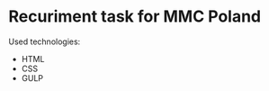 <h1>Recuriment task for MMC Poland</h1>
<p>Used technologies:</p>
<ul>
<li>HTML</li>
<li>CSS</li>
<li>GULP</li>
</ul>

